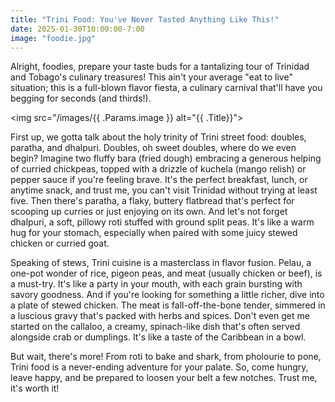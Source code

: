 ```yaml
---
title: "Trini Food: You've Never Tasted Anything Like This!"
date: 2025-01-30T10:00:00-7:00
image: "foodie.jpg"
---
```


Alright, foodies, prepare your taste buds for a tantalizing tour of Trinidad and Tobago's culinary treasures! This ain't your average "eat to live" situation; this is a full-blown flavor fiesta, a culinary carnival that'll have you begging for seconds (and thirds!).

<img src="/images/{{ .Params.image }} alt="{{ .Title}}">

First up, we gotta talk about the holy trinity of Trini street food: doubles, paratha, and dhalpuri. Doubles, oh sweet doubles, where do we even begin? Imagine two fluffy bara (fried dough) embracing a generous helping of curried chickpeas, topped with a drizzle of kuchela (mango relish) or pepper sauce if you're feeling brave. It's the perfect breakfast, lunch, or anytime snack, and trust me, you can't visit Trinidad without trying at least five. Then there's paratha, a flaky, buttery flatbread that's perfect for scooping up curries or just enjoying on its own. And let's not forget dhalpuri, a soft, pillowy roti stuffed with ground split peas. It's like a warm hug for your stomach, especially when paired with some juicy stewed chicken or curried goat.

Speaking of stews, Trini cuisine is a masterclass in flavor fusion. Pelau, a one-pot wonder of rice, pigeon peas, and meat (usually chicken or beef), is a must-try. It's like a party in your mouth, with each grain bursting with savory goodness. And if you're looking for something a little richer, dive into a plate of stewed chicken. The meat is fall-off-the-bone tender, simmered in a luscious gravy that's packed with herbs and spices. Don't even get me started on the callaloo, a creamy, spinach-like dish that's often served alongside crab or dumplings. It's like a taste of the Caribbean in a bowl.

But wait, there's more! From roti to bake and shark, from pholourie to pone, Trini food is a never-ending adventure for your palate. So, come hungry, leave happy, and be prepared to loosen your belt a few notches. Trust me, it's worth it!